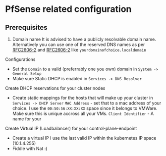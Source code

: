 # PfSense related configuration

## Prerequisites

1. Domain name
It is advised to have a publicly resolvable domain name. Alternatively you can use one of the reserved DNS names as per [RFC2606-2](https://www.ietf.org/archive/id/draft-chapin-rfc2606bis-00.html#legacy) and [RFC2606-2](https://www.ietf.org/archive/id/draft-chapin-rfc2606bis-00.html#new) like `yourdomainofchoice.localdomain`


Configurations
* Set the `Domain` to a valid (preferrably one you own) domain in `System -> General Setup`
* Make sure Static DHCP is enabled in `Services -> DNS Resolver`


Create DHCP reservations for your cluster nodes
* Create static mappings for the hosts that will make up your cluster in `Services -> DHCP Server`
    `MAC Address` - set that to a mac address of your choice. I use the `00:50:56:XX:XX:XX` space since it belongs to VMWare. Make sure this is unique accross all your VMs.
    `Client Identifier` - A name for your


Create Virtual IP (Loadbalancer) for your control-plane-endpoint
* Create a virtual IP I use the last valid IP within the kubernetes IP space (10.1.4.255)
* Fiddle with Nat :(
